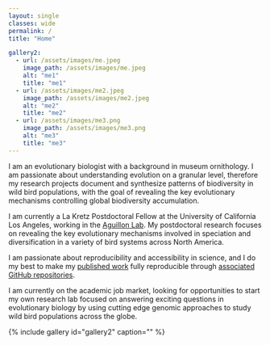 ```yaml
---
layout: single
classes: wide
permalink: /
title: "Home"

gallery2:
  - url: /assets/images/me.jpeg
    image_path: /assets/images/me.jpeg
    alt: "me1"
    title: "me1"
  - url: /assets/images/me2.jpeg
    image_path: /assets/images/me2.jpeg
    alt: "me2"
    title: "me2"
  - url: /assets/images/me3.png
    image_path: /assets/images/me3.png
    alt: "me3"
    title: "me3"
---
```


I am an evolutionary biologist with a background in museum ornithology. I am passionate about understanding evolution on a granular level, therefore my research projects document and synthesize patterns of biodiversity in wild bird populations, with the goal of revealing the key evolutionary mechanisms controlling global biodiversity accumulation.

I am currently a La Kretz Postdoctoral Fellow at the University of California Los Angeles, working in the [Aguillon Lab](https://stepfanieaguillon.com/). My postdoctoral research focuses on revealing the key evolutionary mechanisms involved in speciation and diversification in a variety of bird systems across North America.

I am passionate about reproducibility and accessibility in science, and I do my best to make my [published work](https://scholar.google.com/citations?user=cfjhgJAAAAAJ&hl=en) fully reproducible through [associated GitHub repositories](https://github.com/DevonDeRaad).

I am currently on the academic job market, looking for opportunities to start my own research lab focused on answering exciting questions in evolutionary biology by using cutting edge genomic approaches to study wild bird populations across the globe.

{% include gallery id="gallery2" caption="" %}

